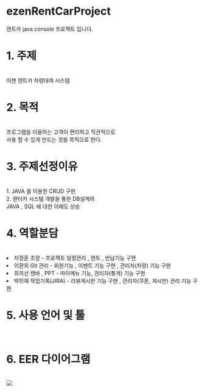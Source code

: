 # ezenRentCarProject
렌트카 java console 프로젝트 입니다.
<h1>1. 주제</h1></br>
이젠 렌트카 차량대여 시스템</br>
<h1>2. 목적</h1></br>
프로그램을 이용하는 고객이 편리하고 직관적으로</br>
사용 할 수 있게 만드는 것을 목적으로 한다.</br>
<h1>3. 주제선정이유</h1></br>
1. JAVA 를 이용한 CRUD 구현</br>
2. 렌터카 시스템 개발을 통한 DB설계와</br>
  JAVA , SQL 에 대한 이해도 상승
<h1>4. 역할분담</h1></br>
<li>차정훈 조장 - 프로젝트 일정관리 , 렌트 , 반납기능 구현</li>
<li>이환희 Git 관리 - 회원기능 , 이벤트 기능 구현 , 관리자(차량) 기능 구현</li>
<li>최의선 캔바 , PPT - 마이메뉴 기능, 관리자(통계) 기능 구현</li>
<li>박민재 작업기록(JIRA) - 리뷰게시판 기능 구현 , 관리자(쿠폰, 게시판) 관리 기능 구현</li>
<h1>5. 사용 언어 및 툴</h1></br>

<h1>6. EER 다이어그램</h1></br>
<img src="https://github.com/minj2306/ezenRentCarProject/assets/135796939/6fe0f1ec-d338-4950-b7c5-1ca24f2bb10b">
